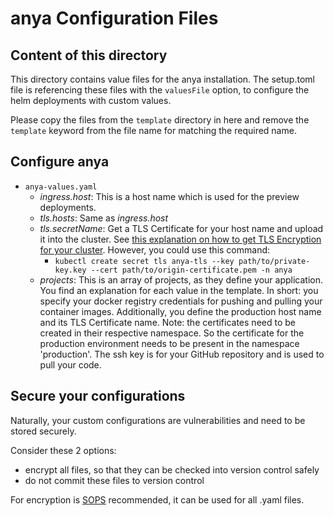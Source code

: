 # anya Configuration Files
## Content of this directory
This directory contains value files for the anya installation. The setup.toml file is referencing these files with the `valuesFile` option, to configure the helm deployments with custom values.

Please copy the files from the `template` directory in here and remove the `template` keyword from the file name for matching the required name.

## Configure anya
- `anya-values.yaml`
  - _ingress.host_: This is a host name which is used for the preview deployments.
  - _tls.hosts_: Same as _ingress.host_
  - _tls.secretName_: Get a TLS Certificate for your host name and upload it into the cluster. See [this explanation on how to get TLS Encryption for your cluster](../docs/TLS_HTTPS.md). However, you could use this command:
    - `kubectl create secret tls anya-tls --key path/to/private-key.key --cert path/to/origin-certificate.pem -n anya`
  - _projects_: This is an array of projects, as they define your application. You find an explanation for each value in the template. In short: you specify your docker registry credentials for pushing and pulling your container images. Additionally, you define the production host name and its TLS Certificate name. Note: the certificates need to be created in their respective namespace. So the certificate for the production environment needs to be present in the namespace 'production'.
  The ssh key is for your GitHub repository and is used to pull your code.


## Secure your configurations
Naturally, your custom configurations are vulnerabilities and need to be stored securely.

Consider these 2 options:
- encrypt all files, so that they can be checked into version control safely
- do not commit these files to version control


For encryption is [SOPS](https://github.com/mozilla/sops) recommended, it can be used for all .yaml files.
